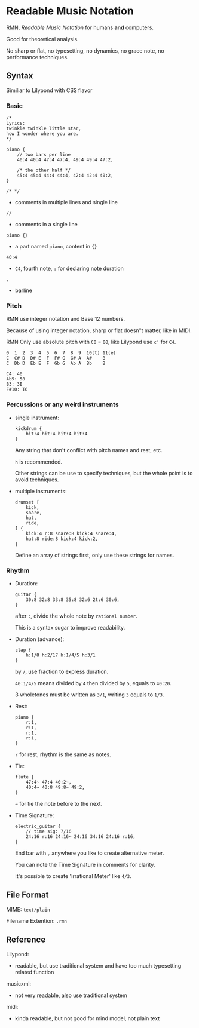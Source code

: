 # Readable Music Notation

RMN, *Readable Music Notation* for humans **and** computers.

Good for theoretical analysis.

No sharp or flat, no typesetting, no dynamics, no grace note, no performance techniques.

## Syntax

Similiar to Lilypond with CSS flavor

### Basic

~~~
/*
Lyrics:
twinkle twinkle little star,
how I wonder where you are.
*/

piano {
    // two bars per line 
    40:4 40:4 47:4 47:4, 49:4 49:4 47:2,

    /* the other half */
    45:4 45:4 44:4 44:4, 42:4 42:4 40:2,
}
~~~

`/* */`

- comments in multiple lines and single line

`//`

- comments in a single line

`piano {}`

- a part named `piano`, content in `{}`

`40:4`

- `C4`, fourth note, `:` for declaring note duration 

`,`

- barline

### Pitch

RMN use integer notation and Base 12 numbers. 

Because of using integer notation, sharp or flat doesn"t matter, like in MIDI.

RMN Only use absolute pitch with `C0` = `00`, like Lilypond use `c'` for `C4`.

~~~
0  1  2  3  4  5  6  7  8  9  10(t) 11(e)  
C  C# D  D# E  F  F# G  G# A  A#    B
C  Db D  Eb E  F  Gb G  Ab A  Bb    B
~~~

~~~
C4: 40
Ab5: 58
B3: 3E
F#10: T6
~~~

### Percussions or any weird instruments

- single instrument: 

    ~~~
    kickdrum {
        hit:4 hit:4 hit:4 hit:4
    }
    ~~~
    
    Any string that don't conflict with pitch names and rest, etc. 
    
    `h` is recommended. 
    
    Other strings can be use to specify techniques, but the whole point is to avoid techniques.

- multiple instruments: 

    ~~~
    drumset [
        kick,
        snare,
        hat,
        ride,
    ] {
        kick:4 r:8 snare:8 kick:4 snare:4,
        hat:8 ride:8 kick:4 kick:2,
    }
    ~~~
    
    Define an array of strings first, only use these strings for names.

### Rhythm

- Duration:

    ~~~
    guitar {
        30:8 32:8 33:8 35:8 32:6 2t:6 30:6,
    }
    ~~~

    after `:`, divide the whole note by `rational number`.
    
    This is a syntax sugar to improve readability.

- Duration (advance):

    ~~~
    clap {
        h:1/8 h:2/17 h:1/4/5 h:3/1
    }
    ~~~

    by `/`, use fraction to express duration.
    
    `40:1/4/5` means divided by `4` then divided by `5`, equals to `40:20`.
    
    3 wholetones must be written as `3/1`, writing `3` equals to `1/3`.

- Rest:

    ~~~
    piano {
        r:1,
        r:1,
        r:1,
        r:1,
    }
    ~~~

    `r` for rest, rhythm is the same as notes.

- Tie:

    ~~~
    flute { 
        47:4~ 47:4 40:2~,
        40:4~ 40:8 49:8~ 49:2, 
    }
    ~~~

    `~` for tie the note before to the next.

- Time Signature:

    ~~~
    electric_guitar {
        // time sig: 7/16
        24:16 r:16 24:16~ 24:16 34:16 24:16 r:16, 
    }
    ~~~

    End bar with `,` anywhere you like to create alternative meter.

    You can note the Time Signature in comments for clarity.

    It's possible to create 'Irrational Meter' like `4/3`.


## File Format

MIME: `text/plain`

Filename Extention: `.rmn`

## Reference

Lilypond: 

- readable, but use traditional system and have too much typesetting related function

musicxml: 

- not very readable, also use traditional system

midi: 

- kinda readable, but not good for mind model, not plain text